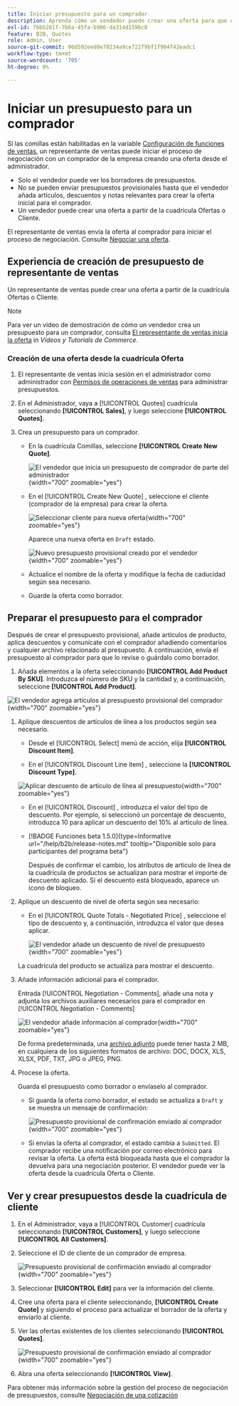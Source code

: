 ```yaml
---
title: Iniciar presupuesto para un comprador
description: Aprenda cómo un vendedor puede crear una oferta para que un comprador específico inicie el proceso de negociación. El vendedor sólo puede enviar presupuestos a los clientes asociados a una cuenta de la empresa en el sitio web seleccionado.
exl-id: 7bbb281f-7b6a-45fa-b906-da314d159bc8
feature: B2B, Quotes
role: Admin, User
source-git-commit: 96d592eed0e78234a9ce722f9bf1f904f42eadc1
workflow-type: tm+mt
source-wordcount: '705'
ht-degree: 0%

---
```


# Iniciar un presupuesto para un comprador

Si las comillas están habilitadas en la variable [Configuración de funciones de ventas](configure-quotes.md), un representante de ventas puede iniciar el proceso de negociación con un comprador de la empresa creando una oferta desde el administrador.

- Solo el vendedor puede ver los borradores de presupuestos.
- No se pueden enviar presupuestos provisionales hasta que el vendedor añada artículos, descuentos y notas relevantes para crear la oferta inicial para el comprador.
- Un vendedor puede crear una oferta a partir de la cuadrícula Ofertas o Cliente.

El representante de ventas envía la oferta al comprador para iniciar el proceso de negociación. Consulte [Negociar una oferta](quote-price-negotiation.md).

## Experiencia de creación de presupuesto de representante de ventas

Un representante de ventas puede crear una oferta a partir de la cuadrícula Ofertas o Cliente.

>[!NOTE]
>
>Para ver un vídeo de demostración de cómo un vendedor crea un presupuesto para un comprador, consulta [El representante de ventas inicia la oferta](https://experienceleague.adobe.com/docs/commerce-learn/tutorials/b2b/b2b-quote/sales-rep-initiates-quote.html) in _Vídeos y Tutorials de Commerce_.

### Creación de una oferta desde la cuadrícula Oferta

1. El representante de ventas inicia sesión en el administrador como administrador con [Permisos de operaciones de ventas](../systems/permissions.md) para administrar presupuestos.

1. En el Administrador, vaya a [!UICONTROL Quotes] cuadrícula seleccionando **[!UICONTROL Sales]**, y luego seleccione **[!UICONTROL Quotes]**.

1. Crea un presupuesto para un comprador.

   - En la cuadrícula Comillas, seleccione **[!UICONTROL Create New Quote]**.

     ![El vendedor que inicia un presupuesto de comprador de parte del administrador](./assets/quote-draft-from-admin.png){width="700" zoomable="yes"}

   - En el [!UICONTROL Create New Quote] , seleccione el cliente (comprador de la empresa) para crear la oferta.

     ![Seleccionar cliente para nueva oferta](./assets/quote-draft-from-admin-select-buyer.png){width="700" zoomable="yes"}

     Aparece una nueva oferta en `Draft` estado.

     ![Nuevo presupuesto provisional creado por el vendedor](./assets/quote-create-by-seller.png){width="700" zoomable="yes"}

   - Actualice el nombre de la oferta y modifique la fecha de caducidad según sea necesario.

   - Guarde la oferta como borrador.

## Preparar el presupuesto para el comprador

Después de crear el presupuesto provisional, añade artículos de producto, aplica descuentos y comunícate con el comprador añadiendo comentarios y cualquier archivo relacionado al presupuesto. A continuación, envía el presupuesto al comprador para que lo revise o guárdalo como borrador.

1. Añada elementos a la oferta seleccionando **[!UICONTROL Add Product By SKU]**. Introduzca el número de SKU y la cantidad y, a continuación, seleccione **[!UICONTROL Add Product]**.

![El vendedor agrega artículos al presupuesto provisional del comprador](./assets/quote-draft-add-items.png){width="700" zoomable="yes"}

1. Aplique descuentos de artículos de línea a los productos según sea necesario.

   - Desde el [!UICONTROL Select] menú de acción, elija **[!UICONTROL Discount Item]**.

   - En el [!UICONTROL Discount Line item] , seleccione la **[!UICONTROL Discount Type]**.

   ![Aplicar descuento de artículo de línea al presupuesto](./assets/quote-draft-add-items.png){width="700" zoomable="yes"}

   - En el [!UICONTROL Discount] , introduzca el valor del tipo de descuento. Por ejemplo, si seleccionó un porcentaje de descuento, introduzca 10 para aplicar un descuento del 10% al artículo de línea.

   - [!BADGE Funciones beta 1.5.0]{type=Informative url="/help/b2b/release-notes.md" tooltip="Disponible solo para participantes del programa beta"}

     Después de confirmar el cambio, los atributos de artículo de línea de la cuadrícula de productos se actualizan para mostrar el importe de descuento aplicado. Si el descuento está bloqueado, aparece un icono de bloqueo.

1. Aplique un descuento de nivel de oferta según sea necesario:

   - En el [!UICONTROL Quote Totals - Negotiated Price] , seleccione el tipo de descuento y, a continuación, introduzca el valor que desea aplicar.

     ![El vendedor añade un descuento de nivel de presupuesto](./assets/quote-draft-total-discount.png){width="700" zoomable="yes"}

   La cuadrícula del producto se actualiza para mostrar el descuento.

1. Añade información adicional para el comprador.

   Entrada [!UICONTROL Negotiation - Comments], añade una nota y adjunta los archivos auxiliares necesarios para el comprador en [!UICONTROL Negotiation - Comments]

   ![El vendedor añade información al comprador](./assets/quote-draft-add-info-for-buyer.png){width="700" zoomable="yes"}

   De forma predeterminada, una [archivo adjunto](configure-quotes.md) puede tener hasta 2 MB, en cualquiera de los siguientes formatos de archivo: DOC, DOCX, XLS, XLSX, PDF, TXT, JPG o JPEG, PNG.

1. Procese la oferta.

   Guarda el presupuesto como borrador o envíaselo al comprador.

   - Si guarda la oferta como borrador, el estado se actualiza a `Draft` y se muestra un mensaje de confirmación:

     ![Presupuesto provisional de confirmación enviado al comprador](./assets/quote-draft-submitted-confirmation.png){width="700" zoomable="yes"}

   - Si envías la oferta al comprador, el estado cambia a `Submitted`. El comprador recibe una notificación por correo electrónico para revisar la oferta. La oferta está bloqueada hasta que el comprador la devuelva para una negociación posterior. El vendedor puede ver la oferta desde la cuadrícula Oferta o Cliente.

## Ver y crear presupuestos desde la cuadrícula de cliente

1. En el Administrador, vaya a [!UICONTROL Customer] cuadrícula seleccionando **[!UICONTROL Customers]**, y luego seleccione **[!UICONTROL All Customers]**.

1. Seleccione el ID de cliente de un comprador de empresa.

   ![Presupuesto provisional de confirmación enviado al comprador](./assets/quote-view-customer-quotes.png){width="700" zoomable="yes"}

1. Seleccionar **[!UICONTROL Edit]** para ver la información del cliente.

1. Cree una oferta para el cliente seleccionando, **[!UICONTROL Create Quote]** y siguiendo el proceso para actualizar el borrador de la oferta y enviarlo al cliente.

1. Ver las ofertas existentes de los clientes seleccionando **[!UICONTROL Quotes]**.

   ![Presupuesto provisional de confirmación enviado al comprador](./assets/quote-list-from-customer-information.png){width="700" zoomable="yes"}

1. Abra una oferta seleccionando **[!UICONTROL View]**.

Para obtener más información sobre la gestión del proceso de negociación de presupuestos, consulte [Negociación de una cotización](quote-price-negotiation.md)
